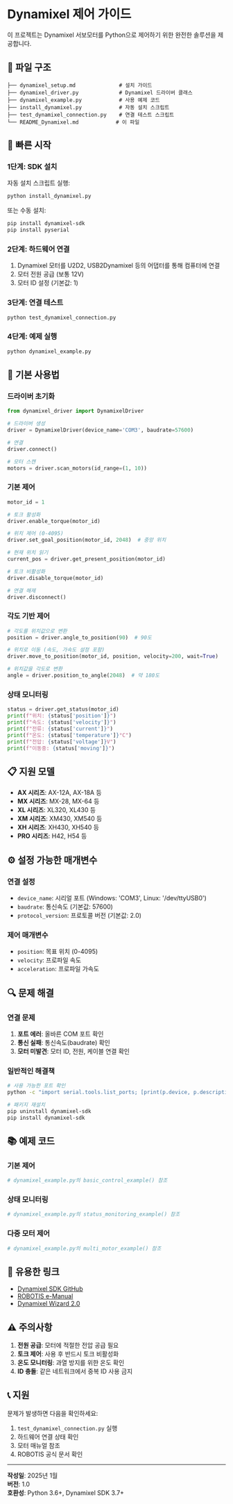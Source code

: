 # Dynamixel 제어 가이드

이 프로젝트는 Dynamixel 서보모터를 Python으로 제어하기 위한 완전한 솔루션을 제공합니다.

## 📁 파일 구조

```
├── dynamixel_setup.md              # 설치 가이드
├── dynamixel_driver.py             # Dynamixel 드라이버 클래스
├── dynamixel_example.py            # 사용 예제 코드
├── install_dynamixel.py            # 자동 설치 스크립트
├── test_dynamixel_connection.py    # 연결 테스트 스크립트
└── README_Dynamixel.md            # 이 파일
```

## 🚀 빠른 시작

### 1단계: SDK 설치

자동 설치 스크립트 실행:
```bash
python install_dynamixel.py
```

또는 수동 설치:
```bash
pip install dynamixel-sdk
pip install pyserial
```

### 2단계: 하드웨어 연결

1. Dynamixel 모터를 U2D2, USB2Dynamixel 등의 어댑터를 통해 컴퓨터에 연결
2. 모터 전원 공급 (보통 12V)
3. 모터 ID 설정 (기본값: 1)

### 3단계: 연결 테스트

```bash
python test_dynamixel_connection.py
```

### 4단계: 예제 실행

```bash
python dynamixel_example.py
```

## 🔧 기본 사용법

### 드라이버 초기화

```python
from dynamixel_driver import DynamixelDriver

# 드라이버 생성
driver = DynamixelDriver(device_name='COM3', baudrate=57600)

# 연결
driver.connect()

# 모터 스캔
motors = driver.scan_motors(id_range=(1, 10))
```

### 기본 제어

```python
motor_id = 1

# 토크 활성화
driver.enable_torque(motor_id)

# 위치 제어 (0-4095)
driver.set_goal_position(motor_id, 2048)  # 중앙 위치

# 현재 위치 읽기
current_pos = driver.get_present_position(motor_id)

# 토크 비활성화
driver.disable_torque(motor_id)

# 연결 해제
driver.disconnect()
```

### 각도 기반 제어

```python
# 각도를 위치값으로 변환
position = driver.angle_to_position(90)  # 90도

# 위치로 이동 (속도, 가속도 설정 포함)
driver.move_to_position(motor_id, position, velocity=200, wait=True)

# 위치값을 각도로 변환
angle = driver.position_to_angle(2048)  # 약 180도
```

### 상태 모니터링

```python
status = driver.get_status(motor_id)
print(f"위치: {status['position']}")
print(f"속도: {status['velocity']}")
print(f"전류: {status['current']}")
print(f"온도: {status['temperature']}°C")
print(f"전압: {status['voltage']}V")
print(f"이동중: {status['moving']}")
```

## 📋 지원 모델

- **AX 시리즈**: AX-12A, AX-18A 등
- **MX 시리즈**: MX-28, MX-64 등  
- **XL 시리즈**: XL320, XL430 등
- **XM 시리즈**: XM430, XM540 등
- **XH 시리즈**: XH430, XH540 등
- **PRO 시리즈**: H42, H54 등

## ⚙️ 설정 가능한 매개변수

### 연결 설정
- `device_name`: 시리얼 포트 (Windows: 'COM3', Linux: '/dev/ttyUSB0')
- `baudrate`: 통신속도 (기본값: 57600)
- `protocol_version`: 프로토콜 버전 (기본값: 2.0)

### 제어 매개변수
- `position`: 목표 위치 (0-4095)
- `velocity`: 프로파일 속도
- `acceleration`: 프로파일 가속도

## 🔍 문제 해결

### 연결 문제
1. **포트 에러**: 올바른 COM 포트 확인
2. **통신 실패**: 통신속도(baudrate) 확인
3. **모터 미발견**: 모터 ID, 전원, 케이블 연결 확인

### 일반적인 해결책
```bash
# 사용 가능한 포트 확인
python -c "import serial.tools.list_ports; [print(p.device, p.description) for p in serial.tools.list_ports.comports()]"

# 패키지 재설치
pip uninstall dynamixel-sdk
pip install dynamixel-sdk
```

## 📚 예제 코드

### 기본 제어
```python
# dynamixel_example.py의 basic_control_example() 참조
```

### 상태 모니터링
```python
# dynamixel_example.py의 status_monitoring_example() 참조
```

### 다중 모터 제어
```python
# dynamixel_example.py의 multi_motor_example() 참조
```

## 🔗 유용한 링크

- [Dynamixel SDK GitHub](https://github.com/ROBOTIS-GIT/DynamixelSDK)
- [ROBOTIS e-Manual](https://emanual.robotis.com/)
- [Dynamixel Wizard 2.0](https://emanual.robotis.com/docs/en/software/dynamixel/dynamixel_wizard2/)

## ⚠️ 주의사항

1. **전원 공급**: 모터에 적절한 전압 공급 필요
2. **토크 제어**: 사용 후 반드시 토크 비활성화
3. **온도 모니터링**: 과열 방지를 위한 온도 확인
4. **ID 충돌**: 같은 네트워크에서 중복 ID 사용 금지

## 📞 지원

문제가 발생하면 다음을 확인하세요:
1. `test_dynamixel_connection.py` 실행
2. 하드웨어 연결 상태 확인
3. 모터 매뉴얼 참조
4. ROBOTIS 공식 문서 확인

---

**작성일**: 2025년 1월  
**버전**: 1.0  
**호환성**: Python 3.6+, Dynamixel SDK 3.7+
